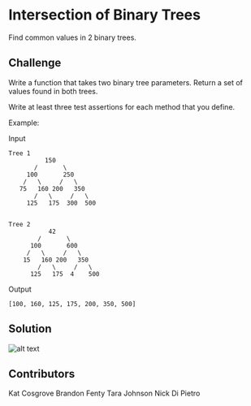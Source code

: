 # Intersection of Binary Trees
Find common values in 2 binary trees.

## Challenge
Write a function that takes two binary tree parameters. Return a set of values found in both trees.

Write at least three test assertions for each method that you define.

Example:

Input  
```
Tree 1
          150
       /       \
     100       250
    /   \     /   \
   75   160 200   350
       /   \     /   \
     125   175  300  500
     
     
Tree 2     
           42
        /       \
      100       600
     /   \     /   \
    15   160 200   350
        /   \     /   \
      125   175  4    500
```

Output
```
[100, 160, 125, 175, 200, 350, 500]
```

## Solution
![alt text](assets/tree-intersection.jpg "tree-intersection")

## Contributors
Kat Cosgrove
Brandon Fenty
Tara Johnson
Nick Di Pietro